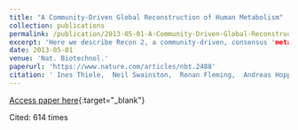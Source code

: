 ```yaml
---
title: "A Community-Driven Global Reconstruction of Human Metabolism"
collection: publications
permalink: /publication/2013-05-01-A-Community-Driven-Global-Reconstruction-of-Human-Metabolism
excerpt: 'Here we describe Recon 2, a community-driven, consensus 'metabolic reconstruction', which is the most comprehensive representation of human metabolism that is applicable to computational modeling.'
date: 2013-05-01
venue: 'Nat. Biotechnol.'
paperurl: 'https://www.nature.com/articles/nbt.2488'
citation: ' Ines Thiele,  Neil Swainston,  Ronan Fleming,  Andreas Hoppe,  Swagatika Sahoo,  Maike Aurich,  Hulda Haraldsdottir,  Monica Mo,  Ottar Rolfsson,  Miranda Stobbe,  Stefan Thorleifsson,  Rasmus Agren,  Christian B{\&quot;o}lling,  Sergio Bordel,  Arvind Chavali,  Paul Dobson,  Warwick Dunn,  Lukas Endler,  David Hala,  Michael Hucka,  Duncan Hull,  Daniel Jameson,  Neema Jamshidi,  Jon Jonsson,  Nick Juty,  Sarah Keating,  Intawat Nookaew,  Nicolas Le,  Naglis Malys,  Alexander Mazein,  Jason Papin,  Nathan Price,  Evgeni Selkov,  Martin Sigurdsson,  Evangelos Simeonidis,  Nikolaus Sonnenschein,  Kieran Smallbone,  Anatoly Sorokin,  Johannes {\noopsort{beek}}{van Beek},  Dieter Weichart,  Igor Goryanin,  Jens Nielsen,  Hans Westerhoff,  Douglas Kell,  Pedro Mendes,  Bernhard Palsson, &quot;A Community-Driven Global Reconstruction of Human Metabolism.&quot; Nat. Biotechnol., 2013.'
---
```

[Access paper here](https://www.nature.com/articles/nbt.2488){:target="_blank"}

Cited: 614 times
